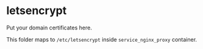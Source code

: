 # letsencrypt
Put your domain certificates here.

This folder maps to `/etc/letsencrypt` inside `service_nginx_proxy` container.
